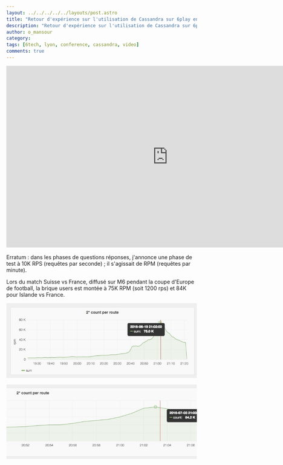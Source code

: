 ```yaml
---
layout: ../../../../../layouts/post.astro
title: "Retour d'expérience sur l'utilisation de Cassandra sur 6play en vidéo"
description: "Retour d'expérience sur l'utilisation de Cassandra sur 6play en vidéo"
author: o_mansour 
category:
tags: [6tech, lyon, conference, cassandra, video]
comments: true
---
```


<iframe width="853" height="480" src="https://www.youtube.com/embed/dOOjUNnwLC4" frameborder="0" allowfullscreen></iframe>

Erratum : dans les phases de questions réponses, j'annonce une phase de test à 10K RPS (requêtes par seconde) ; il s'agissait de RPM (requêtes par minute).
 
Lors du match Suisse vs France, diffusé sur M6 pendant la coupe d'Europe de football, la brique users est montée à 75K RPM (soit 1200 rps) et 84K pour Islande vs France.

![75K rpm](../../../../../../../images/posts/rex-cassandra/75K.jpg)

![84K rpm](../../../../../../../images/posts/rex-cassandra/84K.jpg)


  

